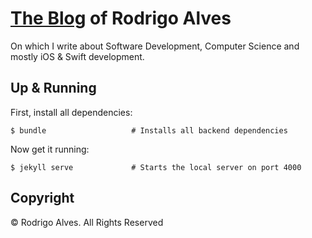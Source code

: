 # [The Blog] of Rodrigo Alves

On which I write about Software Development, Computer Science and mostly iOS & Swift development.

## Up & Running

First, install all dependencies:

```shell
$ bundle                   # Installs all backend dependencies
```

Now get it running:

```shell
$ jekyll serve             # Starts the local server on port 4000
```

## Copyright

© Rodrigo Alves. All Rights Reserved

[The Blog]: http://rodrigoalvesvieira.github.io
